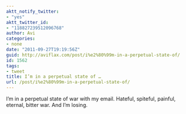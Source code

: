 ```yaml
---
aktt_notify_twitter:
- "yes"
aktt_twitter_id:
- "118827239512096768"
author: Avi
categories:
- none
date: "2011-09-27T19:19:56Z"
guid: http://aviflax.com/post/i%e2%80%99m-in-a-perpetual-state-of/
id: 1562
tags:
- tweet
title: I’m in a perpetual state of …
url: /post/i%e2%80%99m-in-a-perpetual-state-of/
---
```

I’m in a perpetual state of war with my email. Hateful, spiteful, painful, eternal, bitter war. And I’m losing.